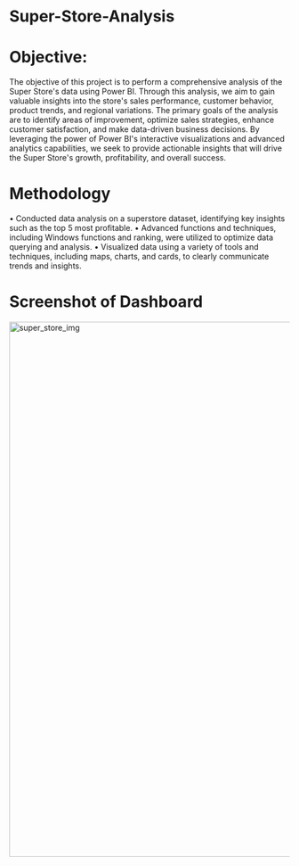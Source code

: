 # Super-Store-Analysis

# Objective:

The objective of this project is to perform a comprehensive analysis of the Super Store's data using Power BI. Through this analysis, we aim to gain valuable insights into the store's sales performance, customer behavior, product trends, and regional variations. The primary goals of the analysis are to identify areas of improvement, optimize sales strategies, enhance customer satisfaction, and make data-driven business decisions. By leveraging the power of Power BI's interactive visualizations and advanced analytics capabilities, we seek to provide actionable insights that will drive the Super Store's growth, profitability, and overall success.


# Methodology
•	Conducted data analysis on a superstore dataset, identifying key insights such as the top 5 most profitable.
•	Advanced functions and techniques, including Windows functions and ranking, were utilized to optimize data querying and analysis.
•	Visualized data using a variety of tools and techniques, including maps, charts, and cards, to clearly communicate trends and insights.


# Screenshot of Dashboard

<img width="960" alt="super_store_img" src="https://github.com/PrateekL24/Super-Store-Analysis/assets/93835658/b6b48372-8f48-4fd1-876f-ee12cd808145">
